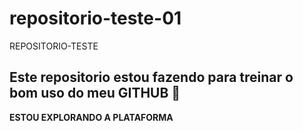 # repositorio-teste-01

REPOSITORIO-TESTE

## Este repositorio estou fazendo para treinar o bom uso do meu GITHUB 🫣

**ESTOU EXPLORANDO A PLATAFORMA**
